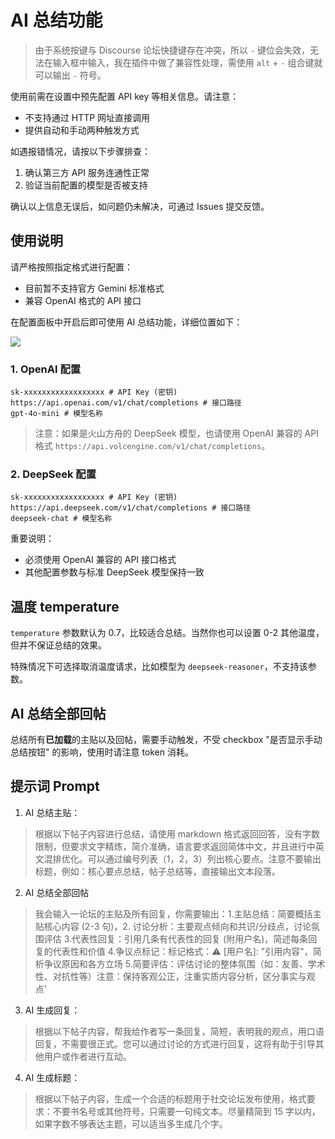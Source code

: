 # AI 总结功能

> 由于系统按键与 Discourse 论坛快捷键存在冲突，所以 `-` 键位会失效，无法在输入框中输入，我在插件中做了兼容性处理，需使用 `alt` + `-` 组合键就可以输出 `-` 符号。

使用前需在设置中预先配置 API key 等相关信息。请注意：
- 不支持通过 HTTP 网址直接调用
- 提供自动和手动两种触发方式

如遇报错情况，请按以下步骤排查：
1. 确认第三方 API 服务连通性正常
2. 验证当前配置的模型是否被支持

确认以上信息无误后，如问题仍未解决，可通过 Issues 提交反馈。


## 使用说明

请严格按照指定格式进行配置：
- 目前暂不支持官方 Gemini 标准格式
- 兼容 OpenAI 格式的 API 接口

在配置面板中开启后即可使用 AI 总结功能，详细位置如下：

![](https://imgurl.zishu.me/2025/10/1761552607194.webp)

### 1. OpenAI 配置

```shell
sk-xxxxxxxxxxxxxxxxxx # API Key (密钥)
https://api.openai.com/v1/chat/completions # 接口路径
gpt-4o-mini # 模型名称
```

> 注意：如果是火山方舟的 DeepSeek 模型，也请使用 OpenAI 兼容的 API 格式 `https://api.volcengine.com/v1/chat/completions`。

### 2. DeepSeek 配置

```shell
sk-xxxxxxxxxxxxxxxxxx # API Key (密钥)
https://api.deepseek.com/v1/chat/completions # 接口路径
deepseek-chat # 模型名称
```

重要说明：
- 必须使用 OpenAI 兼容的 API 接口格式
- 其他配置参数与标准 DeepSeek 模型保持一致

## 温度 temperature

`temperature` 参数默认为 0.7，比较适合总结。当然你也可以设置 0-2 其他温度，但并不保证总结的效果。

特殊情况下可选择取消温度请求，比如模型为 `deepseek-reasoner`，不支持该参数。

## AI 总结全部回帖

总结所有**已加载**的主贴以及回帖，需要手动触发，不受 checkbox "是否显示手动总结按钮" 的影响，使用时请注意 token 消耗。

## 提示词 Prompt 

1. AI 总结主贴：
> 根据以下帖子内容进行总结，请使用 markdown 格式返回回答，没有字数限制，但要求文字精炼，简介准确，语言要求返回简体中文，并且进行中英文混排优化。可以通过编号列表（1，2，3）列出核心要点。注意不要输出标题，例如：核心要点总结，帖子总结等，直接输出文本段落。

2. AI 总结全部回帖
> 我会输入一论坛的主贴及所有回复，你需要输出：1.主贴总结：简要概括主贴核心内容 (2-3 句)，2. 讨论分析：主要观点倾向和共识/分歧点，讨论氛围评估 3.代表性回复：引用几条有代表性的回复 (附用户名)，简述每条回复的代表性和价值 4.争议点标记：标记格式：⚠️ [用户名]: "引用内容"，简析争议原因和各方立场 5.简要评估：评估讨论的整体氛围（如：友善、学术性、对抗性等）注意：保持客观公正，注重实质内容分析，区分事实与观点'

3. AI 生成回复：
> 根据以下帖子内容，帮我给作者写一条回复，简短，表明我的观点，用口语回复，不需要很正式。您可以通过讨论的方式进行回复，这将有助于引导其他用户或作者进行互动。

4. AI 生成标题：
> 根据以下帖子内容，生成一个合适的标题用于社交论坛发布使用，格式要求：不要书名号或其他符号，只需要一句纯文本。尽量精简到 15 字以内，如果字数不够表达主题，可以适当多生成几个字。
